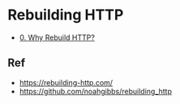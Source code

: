 # Rebuilding HTTP

* [0. Why Rebuild HTTP?](./00/)

## Ref

* <https://rebuilding-http.com/>
* <https://github.com/noahgibbs/rebuilding_http>